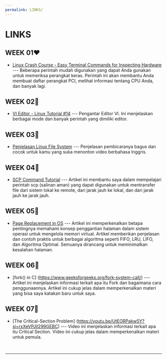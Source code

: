 ```yaml
---
permalink: LINKS/
---
```


# LINKS

## WEEK 01❤️
* [Linux Crash Course - Easy Terminal Commands for Inspecting Hardware](https://youtu.be/oGyJr-iUwt8?si=59V2boc0XfmlFekg) --- 
Beberapa perintah mudah digunakan yang dapat Anda gunakan untuk memeriksa perangkat keras.
Perintah ini akan membantu Anda membuat daftar perangkat PCI, melihat informasi tentang CPU Anda, dan banyak lagi.

## WEEK 02🧡
* [VI Editor - Linux Tutorial #14](https://youtu.be/pU2k776i2Zw?si=CjYLr1Tjucs2UQAA) ---
Pengantar Editor VI. Ini menjelaskan berbagai mode dan banyak perintah yang dimiliki editor.

## WEEK 03💛
* [Penjelasan Linux File System](https://youtu.be/EwRW1Ga9jHQ?si=mXIZmSguCIVlrCK9) ---
Penjelasan pembicaranya bagus dan cocok untuk kamu yang suka menonton video berbahasa Inggris.

## WEEK 04💚
* [SCP Command Tutorial](https://www.linode.com/docs/guides/how-to-use-scp/) ---
Artikel ini  membantu saya dalam mempelajari perintah scp (salinan aman) yang dapat digunakan untuk mentransfer file dari sistem lokal ke remote, dari jarak jauh ke lokal, dan dari jarak jauh ke jarak jauh.

## WEEK 05💙
* [Page Replacement in OS](https://www.scaler.com/topics/operating-system/page-replacement-algorithm/) ---
Artikel ini memperkenalkan betapa pentingnya memahami konsep penggantian halaman dalam sistem operasi  untuk mengelola memori virtual. Artikel memberikan penjelasan dan contoh praktis untuk berbagai algoritma seperti FIFO, LRU, LIFO, dan Algoritma Optimal. Semuanya dirancang untuk meminimalkan kesalahan halaman.

## WEEK 06💞
* [fork() in C] (https://www.geeksforgeeks.org/fork-system-call/) ---
Artikel ini menjelaskan informasi terkait apa itu Fork dan bagaimana cara penggunaannya. Artikel ini cukup jelas dalam memperkenalkan materi yang bisa saya katakan baru untuk saya.

## WEEK 07💝
* [The Critical-Section Problem] (https://youtu.be/UtEORPakw5Y?si=rxXeVPJll299GEBC) ---
Video ini menjelaskan informasi terkait apa itu Critical Section. Video ini cukup jelas dalam memperkenalkan materi untuk pemula.

<br>
<hr>
